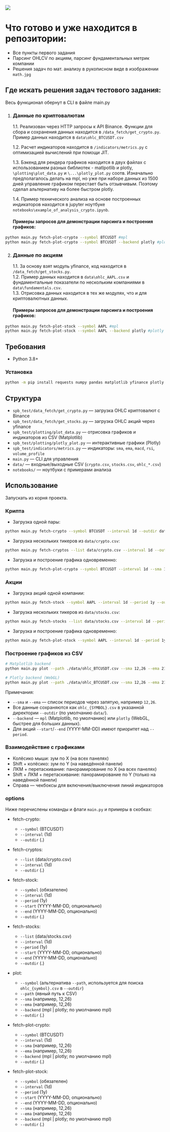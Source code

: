 ![](123.webp)

# Что готово и уже находится в репозитории:
* Все пункты первого задания
* Парсинг OHLCV по акциям, парсинг фундаментальных метрик компании
* Решения задач по мат. анализу в рукописном виде в изображении `math.jpg`

## Где искать решения задач тестового задания:

Весь функционал обернут в CLI в файле main.py 

1. ### Данные по криптовалютам  
    1.1. Реализован через HTTP запросы к API Binance. Функции для сбора и сохранения данных находится в `/data_fetch/get_crypto.py`. Пример данных находится в `data\ohlc_BTCUSDT.csv`

    1.2. Расчет индикаторов находится в `/indicators/metrics.py` с оптимизацией вычислений при помощи JIT.  

    1.3. Бэкенд для рендера графиков находится в двух файлах с использованием разных библиотек - matlpotlib и plotly, `\plotting\plot_data.py` и `\...\plotly_plot.py` соотв. Изначально предполагалось делать на mpl, но уже при наборе данных из 1500 дней управление графиком перестает быть 
    отзывчивым. Поэтому сделал альтернативу на более быстром plotly.  

    1.4. Пример технического анализа на основе построенных индикаторов находится в jupyter ноутбуке `notebooks\example_of_analysis_crypto.ipynb`.  


    #### Примеры запросов для демонстрации парсинга и построения графиков:
``` bash
python main.py fetch-plot-crypto --symbol BTCUSDT #mpl
python main.py fetch-plot-crypto --symbol BTCUSDT --backend plotly #plotly
```



2. ### Данные по акциям  
    1.1. За основу взят модуль yfinance, код находится в `/data_fetch/get_stocks.py`.  
    1.2. Пример данных находится в `data\ohlc_AAPL.csv` и фундаментальные показатели по нескольким компаниями в `data\fundamentals.csv`.  
    1.3. Отрисовка данных находится в тех же модулях, что и для криптовалютных данных.  

    #### Примеры запросов для демонстрации парсинга и построения графиков:
``` bash
python main.py fetch-plot-stock --symbol AAPL #mpl
python main.py fetch-plot-stock --symbol AAPL --backend plotly #plotly
```


## Требования
- Python 3.8+

### Установка
```bash
python -m pip install requests numpy pandas matplotlib yfinance plotly numba
```

## Структура
- `spb_test/data_fetch/get_crypto.py` — загрузка OHLC криптовалют c Binance
- `spb_test/data_fetch/get_stocks.py` — загрузка OHLC акций через yfinance
- `spb_test/plotting/plot_data.py` — отрисовка графиков и индикаторов из CSV (Matplotlib)
- `spb_test/plotting/plotly_plot.py` — интерактивные графики (Plotly)
- `spb_test/indicators/metrics.py` — индикаторы: `sma`, `ema`, `macd`, `rsi`, `volume_profile`
- `main.py` — CLI для управления
- `data/` — входные/выходные CSV (`crypto.csv`, `stocks.csv`, `ohlc_*.csv`)
- `notebooks/` — ноутбуки с примерами анализа

## Использование
Запускать из корня проекта.

### Крипта
- Загрузка одной пары:
```bash
python main.py fetch-crypto --symbol BTCUSDT --interval 1d --outdir data
```
- Загрузка нескольких тикеров из `data/crypto.csv`:
```bash
python main.py fetch-cryptos --list data/crypto.csv --interval 1d --outdir data
```
- Загрузка и построение графика одновременно:
```bash
python main.py fetch-plot-crypto --symbol BTCUSDT --interval 1d --sma 12,26 --ema 21,55 --outdir data
```

### Акции
- Загрузка акций одной компании:
```bash
python main.py fetch-stock --symbol AAPL --interval 1d --period 1y --outdir data
```

- Загрузка нескольких тикеров из `data/stocks.csv`:
```bash
python main.py fetch-stocks --list data/stocks.csv --interval 1d --period 1y --outdir data
```
- Загрузка и построение графика одновременно:
```bash
python main.py fetch-plot-stock --symbol AAPL --interval 1d --period 1y --sma 12,26 --ema 21,55 --outdir data
```

### Построение графиков из CSV
```bash
# Matplotlib backend
python main.py plot --path ./data/ohlc_BTCUSDT.csv --sma 12,26 --ema 21,55 --backend mpl

# Plotly backend (WebGL)
python main.py plot --path ./data/ohlc_BTCUSDT.csv --sma 12,26 --ema 21,55 --backend plotly
```

Примечания:
- `--sma` и `--ema` — список периодов через запятую, например `12,26`.
- Все данные сохраняются как `ohlc_{SYMBOL}.csv` в указанной директории `--outdir` (по умолчанию `data/`).
- `--backend` — `mpl` (Matplotlib, по умолчанию) или `plotly` (WebGL, быстрее для больших данных).
- Для акций `--start`/`--end` (YYYY-MM-DD) имеют приоритет над `--period`.

### Взаимодействие с графиками
- Колёсико мыши: зум по X (на всех панелях)
- Shift + колёсико: зум по Y (на наведённой панели)
- ЛКМ + перетаскивание: панорамирование по X (на всех панелях)
- Shift + ЛКМ + перетаскивание: панорамирование по Y (только на наведённой панели)
- Справа — чекбоксы для включения/выключения линий индикаторов

### options

Ниже перечислены команды и флаги `main.py` и примеры в скобках:

- fetch-crypto:
  - `--symbol` (BTCUSDT)
  - `--interval` (1d)
  - `--outdir` (.)

- fetch-cryptos:
  - `--list` (data/crypto.csv)
  - `--interval` (1d)
  - `--outdir` (.)

- fetch-stock:
  - `--symbol` (обязателен)
  - `--interval` (1d)
  - `--period` (1y)
  - `--start` (YYYY-MM-DD, опционально)
  - `--end` (YYYY-MM-DD, опционально)
  - `--outdir` (.)

- fetch-stocks:
  - `--list` (data/stocks.csv)
  - `--interval` (1d)
  - `--period` (1y)
  - `--start` (YYYY-MM-DD, опционально)
  - `--end` (YYYY-MM-DD, опционально)
  - `--outdir` (.)

- plot:
  - `--symbol` (альтернатива `--path`, используется для поиска `ohlc_{symbol}.csv` в `--outdir`)
  - `--path` (явный путь к CSV)
  - `--sma` (например, 12,26)
  - `--ema` (например, 12,26)
  - `--backend` (mpl | plotly; по умолчанию mpl)
  - `--outdir` (.)

- fetch-plot-crypto:
  - `--symbol` (BTCUSDT)
  - `--interval` (1d)
  - `--sma` (например, 12,26)
  - `--ema` (например, 12,26)
  - `--backend` (mpl | plotly; по умолчанию mpl)
  - `--outdir` (.)

- fetch-plot-stock:
  - `--symbol` (обязателен)
  - `--interval` (1d)
  - `--period` (1y)
  - `--start` (YYYY-MM-DD, опционально)
  - `--end` (YYYY-MM-DD, опционально)
  - `--sma` (например, 12,26)
  - `--ema` (например, 12,26)
  - `--backend` (mpl | plotly; по умолчанию mpl)
  - `--outdir` (.)